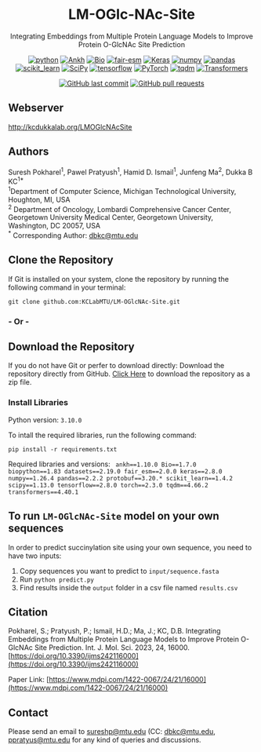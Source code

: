 <div align="center">
  
# LM-OGlc-NAc-Site
Integrating Embeddings from Multiple Protein Language Models to Improve Protein O-GlcNAc Site Prediction

</div>
<p align="center">
<a href="https://www.python.org/"><img alt="python" src="https://img.shields.io/badge/Python-3.10.0-yellow.svg"/></a>
<a href="https://github.com/agemagician/Ankh"><img alt="Ankh" src="https://img.shields.io/badge/Ankh-1.10.0-teal.svg"/></a>
<a href="https://biopython.org/"><img alt="Bio" src="https://img.shields.io/badge/Bio-1.7.0-brightgreen.svg"/></a>
<a href="https://pypi.org/project/fair-esm/"><img alt="fair-esm" src="https://img.shields.io/badge/fair--esm-2.0.0-purple.svg"/></a>
<a href="https://keras.io/"><img alt="Keras" src="https://img.shields.io/badge/Keras-2.8.0-red.svg"/></a>
<a href="https://numpy.org/"><img alt="numpy" src="https://img.shields.io/badge/numpy-1.26.4-white.svg"/></a>
<a href="https://pandas.pydata.org/"><img alt="pandas" src="https://img.shields.io/badge/pandas-2.2.2-orange.svg"/></a>
<a href="https://scikit-learn.org/"><img alt="scikit_learn" src="https://img.shields.io/badge/scikit_learn-1.4.2-blue.svg"/></a>
<a href="https://scipy.org/"><img alt="SciPy" src="https://img.shields.io/badge/SciPy-1.13.0-navy.svg"/></a>
<a href="https://www.tensorflow.org/"><img alt="tensorflow" src="https://img.shields.io/badge/TensorFlow-2.8.0-orange.svg"/></a>
<a href="https://pytorch.org/"><img alt="PyTorch" src="https://img.shields.io/badge/PyTorch-2.3.0-orange.svg"/></a>
<a href="https://tqdm.github.io/"><img alt="tqdm" src="https://img.shields.io/badge/tqdm-4.66.2-blue.svg"/></a>
<a href="https://huggingface.co/transformers/"><img alt="Transformers" src="https://img.shields.io/badge/Transformers-4.40.1-yellow.svg"/></a>
<div align="center">
<a href="https://github.com/KCLabMTU/LM-OGlcNAc-Site/commits/main"><img alt="GitHub last commit" src="https://img.shields.io/github/last-commit/KCLabMTU/LM-OGlcNAc-Site.svg?style=flat&color=blue"></a>
<a href="https://github.com/KCLabMTU/LM-OGlcNAc-Site/pulls"><img alt="GitHub pull requests" src="https://img.shields.io/github/issues-pr/KCLabMTU/LM-OGlcNAc-Site.svg?style=flat&color=blue"></a>
</div>

</p>

## Webserver
http://kcdukkalab.org/LMOGlcNAcSite

## Authors
Suresh Pokharel<sup>1</sup>, Pawel Pratyush<sup>1</sup>, Hamid D. Ismail<sup>1</sup>, Junfeng Ma<sup>2</sup>, Dukka B KC<sup>1*</sup>
<br>
<sup>1</sup>Department of Computer Science, Michigan Technological University, Houghton, MI, USA
<br>
<sup>2</sup>
Department of Oncology, Lombardi Comprehensive Cancer Center, Georgetown University Medical Center, Georgetown University, Washington, DC 20057, USA
<br>
<sup>*</sup> Corresponding Author: dbkc@mtu.edu

## Clone the Repository

If Git is installed on your system, clone the repository by running the following command in your terminal:

```shell
git clone github.com:KCLabMTU/LM-OGlcNAc-Site.git
```
###  - Or -
## Download the Repository
If you do not have Git or perfer to download directly:
Download the repository directly from GitHub. [Click Here](https://github.com/KCLabMTU/LM-OGlcNAc-Site/archive/refs/heads/main.zip) to download the repository as a zip file.

### Install Libraries 
Python version: `3.10.0`

To intall the required libraries, run the following command:
```shell
pip install -r requirements.txt
```
Required libraries and versions:
<code>
ankh==1.10.0
Bio==1.7.0
biopython==1.83
datasets==2.19.0
fair_esm==2.0.0
keras==2.8.0
numpy==1.26.4
pandas==2.2.2
protobuf==3.20.*
scikit_learn==1.4.2
scipy==1.13.0
tensorflow==2.8.0
torch==2.3.0
tqdm==4.66.2
transformers==4.40.1
</code>

## To run `LM-OGlcNAc-Site` model on your own sequences 

In order to predict succinylation site using your own sequence, you need to have two inputs:
1. Copy sequences you want to predict to `input/sequence.fasta`
2. Run `python predict.py`
3. Find results inside the `output` folder in a csv file named `results.csv`

## Citation
Pokharel, S.; Pratyush, P.; Ismail, H.D.; Ma, J.; KC, D.B. Integrating Embeddings from Multiple Protein Language Models to Improve Protein O-GlcNAc Site Prediction. Int. J. Mol. Sci. 2023, 24, 16000. [https://doi.org/10.3390/ijms242116000](https://doi.org/10.3390/ijms242116000)

Paper Link: [https://www.mdpi.com/1422-0067/24/21/16000](https://www.mdpi.com/1422-0067/24/21/16000)


## Contact
Please send an email to [sureshp@mtu.edu](sureshp@mtu.edu) (CC: [dbkc@mtu.edu](mailtodbkc@mtu.edu), [ppratyus@mtu.edu](mailto:ppratyus@mtu.edu) for any kind of queries and discussions.
